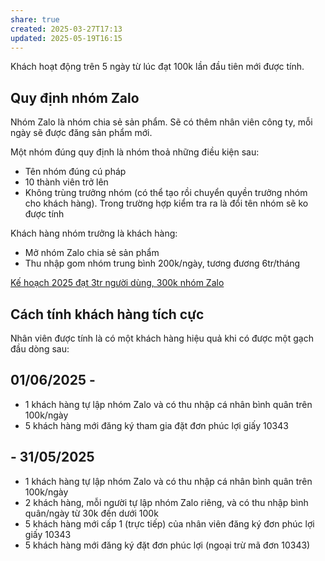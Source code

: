 ```yaml
---
share: true
created: 2025-03-27T17:13
updated: 2025-05-19T16:15
---
```

Khách hoạt động trên 5 ngày từ lúc đạt 100k lần đầu tiên mới được tính.

## Quy định nhóm Zalo
Nhóm Zalo là nhóm chia sẻ sản phẩm. Sẽ có thêm nhân viên công ty, mỗi ngày sẽ được đăng sản phẩm mới.

Một nhóm đúng quy định là nhóm thoả những điều kiện sau:
- Tên nhóm đúng cú pháp
- 10 thành viên trở lên
- Không trùng trưởng nhóm (có thể tạo rồi chuyển quyền trưởng nhóm cho khách hàng). Trong trường hợp kiểm tra ra là đổi tên nhóm sẽ ko được tính 

Khách hàng nhóm trưởng là khách hàng:
- Mở nhóm Zalo chia sẻ sản phẩm
- Thu nhập gom nhóm trung bình 200k/ngày, tương đương 6tr/tháng

[Kế hoạch 2025 đạt 3tr người dùng, 300k nhóm Zalo](../K%E1%BA%BF%20ho%E1%BA%A1ch%202025%20%C4%91%E1%BA%A1t%203tr%20ng%C6%B0%E1%BB%9Di%20d%C3%B9ng,%20300k%20nh%C3%B3m%20Zalo.md)

## Cách tính khách hàng tích cực
Nhân viên được tính là có một khách hàng hiệu quả khi có được một gạch đầu dòng sau:

## 01/06/2025 -
- 1 khách hàng tự lập nhóm Zalo và có thu nhập cá nhân bình quân trên 100k/ngày
- 5 khách hàng mới đăng ký tham gia đặt đơn phúc lợi giấy 10343

## - 31/05/2025
- 1 khách hàng tự lập nhóm Zalo và có thu nhập cá nhân bình quân trên 100k/ngày
- 2 khách hàng, mỗi người tự lập nhóm Zalo riêng, và có thu nhập bình quân/ngày từ 30k đến dưới 100k
- 5 khách hàng mới cấp 1 (trực tiếp) của nhân viên đăng ký đơn phúc lợi giấy 10343
- 5 khách hàng mới đăng ký đặt đơn phúc lợi (ngoại trừ mã đơn 10343)